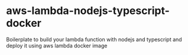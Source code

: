 # aws-lambda-nodejs-typescript-docker
Boilerplate to build your lambda function with nodejs and typescript and deploy it using aws lambda docker image
